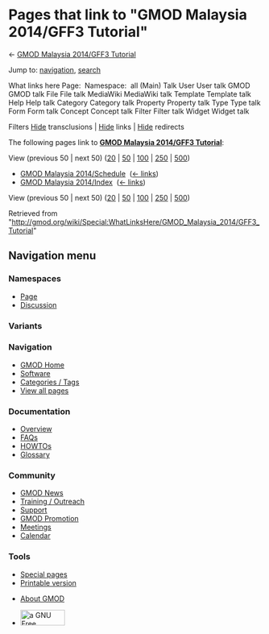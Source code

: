 <div id="mw-page-base" class="noprint">

</div>

<div id="mw-head-base" class="noprint">

</div>

<div id="content" class="mw-body" role="main">

<span id="top"></span>

<div id="mw-js-message" style="display:none;">

</div>



# <span dir="auto">Pages that link to "GMOD Malaysia 2014/GFF3 Tutorial"</span>

<div id="bodyContent">

<div id="contentSub">

← [GMOD Malaysia 2014/GFF3
Tutorial](/wiki/GMOD_Malaysia_2014/GFF3_Tutorial "GMOD Malaysia 2014/GFF3 Tutorial")

</div>

<div id="jump-to-nav" class="mw-jump">

Jump to: [navigation](#mw-navigation), [search](#p-search)

</div>

<div id="mw-content-text">

What links here Page:  Namespace:  all (Main) Talk User User talk GMOD
GMOD talk File File talk MediaWiki MediaWiki talk Template Template talk
Help Help talk Category Category talk Property Property talk Type Type
talk Form Form talk Concept Concept talk Filter Filter talk Widget
Widget talk

Filters
[Hide](/mediawiki/index.php?title=Special:WhatLinksHere/GMOD_Malaysia_2014/GFF3_Tutorial&hidetrans=1 "Special:WhatLinksHere/GMOD Malaysia 2014/GFF3 Tutorial")
transclusions \|
[Hide](/mediawiki/index.php?title=Special:WhatLinksHere/GMOD_Malaysia_2014/GFF3_Tutorial&hidelinks=1 "Special:WhatLinksHere/GMOD Malaysia 2014/GFF3 Tutorial")
links \|
[Hide](/mediawiki/index.php?title=Special:WhatLinksHere/GMOD_Malaysia_2014/GFF3_Tutorial&hideredirs=1 "Special:WhatLinksHere/GMOD Malaysia 2014/GFF3 Tutorial")
redirects

The following pages link to **[GMOD Malaysia 2014/GFF3
Tutorial](/wiki/GMOD_Malaysia_2014/GFF3_Tutorial "GMOD Malaysia 2014/GFF3 Tutorial")**:

View (previous 50 \| next 50)
([20](/mediawiki/index.php?title=Special:WhatLinksHere/GMOD_Malaysia_2014/GFF3_Tutorial&limit=20 "Special:WhatLinksHere/GMOD Malaysia 2014/GFF3 Tutorial")
\|
[50](/mediawiki/index.php?title=Special:WhatLinksHere/GMOD_Malaysia_2014/GFF3_Tutorial&limit=50 "Special:WhatLinksHere/GMOD Malaysia 2014/GFF3 Tutorial")
\|
[100](/mediawiki/index.php?title=Special:WhatLinksHere/GMOD_Malaysia_2014/GFF3_Tutorial&limit=100 "Special:WhatLinksHere/GMOD Malaysia 2014/GFF3 Tutorial")
\|
[250](/mediawiki/index.php?title=Special:WhatLinksHere/GMOD_Malaysia_2014/GFF3_Tutorial&limit=250 "Special:WhatLinksHere/GMOD Malaysia 2014/GFF3 Tutorial")
\|
[500](/mediawiki/index.php?title=Special:WhatLinksHere/GMOD_Malaysia_2014/GFF3_Tutorial&limit=500 "Special:WhatLinksHere/GMOD Malaysia 2014/GFF3 Tutorial"))

- [GMOD Malaysia
  2014/Schedule](/wiki/GMOD_Malaysia_2014/Schedule "GMOD Malaysia 2014/Schedule")
  ‎ <span class="mw-whatlinkshere-tools">([←
  links](/mediawiki/index.php?title=Special:WhatLinksHere&target=GMOD+Malaysia+2014%2FSchedule "Special:WhatLinksHere"))</span>
- [GMOD Malaysia
  2014/Index](/wiki/GMOD_Malaysia_2014/Index "GMOD Malaysia 2014/Index")
  ‎ <span class="mw-whatlinkshere-tools">([←
  links](/mediawiki/index.php?title=Special:WhatLinksHere&target=GMOD+Malaysia+2014%2FIndex "Special:WhatLinksHere"))</span>

View (previous 50 \| next 50)
([20](/mediawiki/index.php?title=Special:WhatLinksHere/GMOD_Malaysia_2014/GFF3_Tutorial&limit=20 "Special:WhatLinksHere/GMOD Malaysia 2014/GFF3 Tutorial")
\|
[50](/mediawiki/index.php?title=Special:WhatLinksHere/GMOD_Malaysia_2014/GFF3_Tutorial&limit=50 "Special:WhatLinksHere/GMOD Malaysia 2014/GFF3 Tutorial")
\|
[100](/mediawiki/index.php?title=Special:WhatLinksHere/GMOD_Malaysia_2014/GFF3_Tutorial&limit=100 "Special:WhatLinksHere/GMOD Malaysia 2014/GFF3 Tutorial")
\|
[250](/mediawiki/index.php?title=Special:WhatLinksHere/GMOD_Malaysia_2014/GFF3_Tutorial&limit=250 "Special:WhatLinksHere/GMOD Malaysia 2014/GFF3 Tutorial")
\|
[500](/mediawiki/index.php?title=Special:WhatLinksHere/GMOD_Malaysia_2014/GFF3_Tutorial&limit=500 "Special:WhatLinksHere/GMOD Malaysia 2014/GFF3 Tutorial"))

</div>

<div class="printfooter">

Retrieved from
"<http://gmod.org/wiki/Special:WhatLinksHere/GMOD_Malaysia_2014/GFF3_Tutorial>"

</div>

<div id="catlinks" class="catlinks catlinks-allhidden">

</div>

<div class="visualClear">

</div>

</div>

</div>

<div id="mw-navigation">

## Navigation menu

<div id="mw-head">



<div id="left-navigation">

<div id="p-namespaces" class="vectorTabs" role="navigation"
aria-labelledby="p-namespaces-label">

### Namespaces

- <span id="ca-nstab-main"><a href="/wiki/GMOD_Malaysia_2014/GFF3_Tutorial" accesskey="c"
  title="View the content page [c]">Page</a></span>
- <span id="ca-talk"><a
  href="/mediawiki/index.php?title=Talk:GMOD_Malaysia_2014/GFF3_Tutorial&amp;action=edit&amp;redlink=1"
  accesskey="t"
  title="Discussion about the content page [t]">Discussion</a></span>

</div>

<div id="p-variants" class="vectorMenu emptyPortlet" role="navigation"
aria-labelledby="p-variants-label">

### 

### Variants[](#)

<div class="menu">

</div>

</div>

</div>

<div id="right-navigation">





</div>



</div>

</div>

</div>

<div id="mw-panel">

<div id="p-logo" role="banner">

<a href="/wiki/Main_Page"
style="background-image: url(http://gmod.org/images/GMOD-cogs.png);"
title="Visit the main page"></a>

</div>

<div id="p-Navigation" class="portal" role="navigation"
aria-labelledby="p-Navigation-label">

### Navigation

<div class="body">

- <span id="n-GMOD-Home">[GMOD Home](/wiki/Main_Page)</span>
- <span id="n-Software">[Software](/wiki/GMOD_Components)</span>
- <span id="n-Categories-.2F-Tags">[Categories /
  Tags](/wiki/Categories)</span>
- <span id="n-View-all-pages">[View all
  pages](/wiki/Special:AllPages)</span>

</div>

</div>

<div id="p-Documentation" class="portal" role="navigation"
aria-labelledby="p-Documentation-label">

### Documentation

<div class="body">

- <span id="n-Overview">[Overview](/wiki/Overview)</span>
- <span id="n-FAQs">[FAQs](/wiki/Category:FAQ)</span>
- <span id="n-HOWTOs">[HOWTOs](/wiki/Category:HOWTO)</span>
- <span id="n-Glossary">[Glossary](/wiki/Glossary)</span>

</div>

</div>

<div id="p-Community" class="portal" role="navigation"
aria-labelledby="p-Community-label">

### Community

<div class="body">

- <span id="n-GMOD-News">[GMOD News](/wiki/GMOD_News)</span>
- <span id="n-Training-.2F-Outreach">[Training /
  Outreach](/wiki/Training_and_Outreach)</span>
- <span id="n-Support">[Support](/wiki/Support)</span>
- <span id="n-GMOD-Promotion">[GMOD
  Promotion](/wiki/GMOD_Promotion)</span>
- <span id="n-Meetings">[Meetings](/wiki/Meetings)</span>
- <span id="n-Calendar">[Calendar](/wiki/Calendar)</span>

</div>

</div>

<div id="p-tb" class="portal" role="navigation"
aria-labelledby="p-tb-label">

### Tools

<div class="body">

- <span id="t-specialpages"><a href="/wiki/Special:SpecialPages" accesskey="q"
  title="A list of all special pages [q]">Special pages</a></span>
- <span id="t-print"><a
  href="/mediawiki/index.php?title=Special:WhatLinksHere/GMOD_Malaysia_2014/GFF3_Tutorial&amp;printable=yes"
  rel="alternate" accesskey="p"
  title="Printable version of this page [p]">Printable version</a></span>

</div>

</div>

</div>

</div>

<div id="footer" role="contentinfo">

- <span id="footer-places-about">[About
  GMOD](/wiki/GMOD:About "GMOD:About")</span>

<!-- -->

- <span id="footer-copyrightico">[<img src="http://www.gnu.org/graphics/gfdl-logo-small.png" width="88"
  height="31" alt="a GNU Free Documentation License" />](http://www.gnu.org/licenses/fdl-1.3.html)</span>


<div style="clear:both">

</div>

</div>
